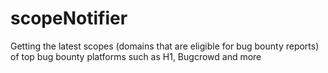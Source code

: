 # scopeNotifier
Getting the latest scopes (domains that are eligible for bug bounty reports) of top bug bounty platforms such as H1, Bugcrowd and more 
